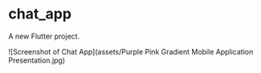 # chat_app

A new Flutter project.

![Screenshot of Chat App](assets/Purple Pink Gradient Mobile Application Presentation.jpg)

